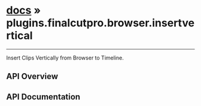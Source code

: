 # [docs](index.md) » plugins.finalcutpro.browser.insertvertical
---

Insert Clips Vertically from Browser to Timeline.

## API Overview

## API Documentation

